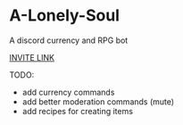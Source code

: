 # A-Lonely-Soul
A discord currency and RPG bot

[INVITE LINK](https://discordapp.com/api/oauth2/authorize?client_id=687476783297462312&permissions=8&scope=bot)

TODO:
- add currency commands
- add better moderation commands (mute)
- add recipes for creating items 
